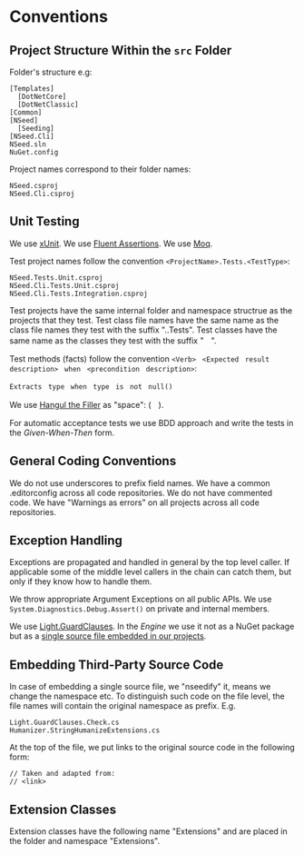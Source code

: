# Conventions

## Project Structure Within the `src` Folder

Folder's structure e.g:

    [Templates]
      [DotNetCore]
      [DotNetClassic]
    [Common]
    [NSeed]
      [Seeding]
    [NSeed.Cli]
    NSeed.sln
    NuGet.config

Project names correspond to their folder names:

    NSeed.csproj
    NSeed.Cli.csproj

## Unit Testing

We use [xUnit](https://xunit.net/).
We use [Fluent Assertions](https://fluentassertions.com/).
We use [Moq](https://github.com/moq/moq4).

Test project names follow the convention `<ProjectName>.Tests.<TestType>`:

    NSeed.Tests.Unit.csproj
    NSeed.Cli.Tests.Unit.csproj
    NSeed.Cli.Tests.Integration.csproj

Test projects have the same internal folder and namespace structrue as the projects that they test.
Test class file names have the same name as the class file names they test with the suffix ".<MemberUnderTest>.Tests".
Test classes have the same name as the classes they test with the suffix "ﾠ<MemberUnderTest>".

Test methods (facts) follow the convention `<Verb>ﾠ<Expectedﾠresultﾠdescription>ﾠwhenﾠ<preconditionﾠdescription>`:

    Extractsﾠtypeﾠwhenﾠtypeﾠisﾠnotﾠnull()

We use [Hangul the Filler](http://thehumbleprogrammer.com/his-majesty-hangul-the-filler/) as "space": (ﾠ).

For automatic acceptance tests we use BDD approach and write the tests in the *Given-When-Then* form.

## General Coding Conventions

We do not use underscores to prefix field names.
We have a common .editorconfig across all code repositories.
We do not have commented code.
We have "Warnings as errors" on all projects across all code repositories.

## Exception Handling

Exceptions are propagated and handled in general by the top level caller. If applicable some of the middle level callers in the chain can catch them, but only if they know how to handle them.

We throw appropriate Argument Exceptions on all public APIs.
We use `System.Diagnostics.Debug.Assert()` on private and internal members.

We use [Light.GuardClauses](https://github.com/feO2x/Light.GuardClauses).
In the *Engine* we use it not as a NuGet package but as a [single source file embedded in our projects](https://github.com/feO2x/Light.GuardClauses/wiki/Including-Light.GuardClauses-as-source-code).

## Embedding Third-Party Source Code

In case of embedding a single source file, we "nseedify" it, means we change the namespace etc.
To distinguish such code on the file level, the file names will contain the original namespace as prefix.
E.g.

    Light.GuardClauses.Check.cs
    Humanizer.StringHumanizeExtensions.cs

At the top of the file, we put links to the original source code in the following form:

    // Taken and adapted from:
    // <link>

## Extension Classes

Extension classes have the following name "<ExtendedType>Extensions" and are placed in the folder and namespace "Extensions".